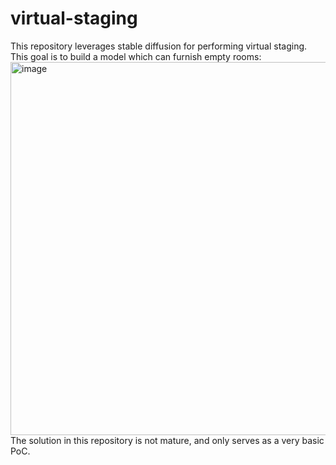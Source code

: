 # virtual-staging
This repository leverages stable diffusion for performing virtual staging. This goal is to build a model which can furnish empty rooms:
<img width="597" alt="image" src="https://github.com/ArvidWartenberg/virtual-staging/assets/40557722/8c042d3d-8b28-42b0-a8a3-0f3e7908bda4">
The solution in this repository is not mature, and only serves as a very basic PoC.

